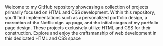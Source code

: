 Welcome to my GitHub repository showcasing a collection of projects primarily focused on HTML and CSS development. 
Within this repository, you'll find implementations such as a personalized portfolio design, a recreation of the Netflix sign-up page, and the initial stages of my portfolio page design. 
These projects exclusively utilize HTML and CSS for their construction. 
Explore and enjoy the craftsmanship of web development in this dedicated HTML and CSS space.

